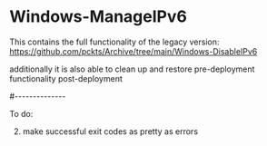 # Windows-ManageIPv6

This contains the full functionality of the legacy version:
https://github.com/pckts/Archive/tree/main/Windows-DisableIPv6

additionally it is also able to clean up and restore pre-deployment functionality post-deployment


#--------------

To do:

2. make successful exit codes as pretty as errors
